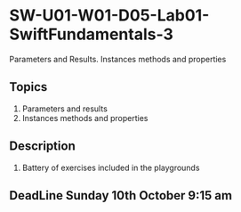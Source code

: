# SW-U01-W01-D05-Lab01-SwiftFundamentals-3
Parameters and Results. Instances methods and properties
## Topics 
1. Parameters and results 
2. Instances methods and properties 
## Description 
1. Battery of exercises included in the playgrounds
 ## DeadLine Sunday 10th October 9:15 am